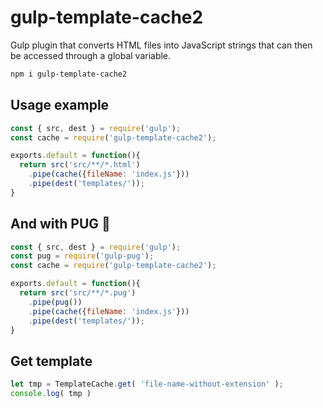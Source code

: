 # gulp-template-cache2
Gulp plugin that converts HTML files into JavaScript strings that can then be accessed through a global variable.

```sh
npm i gulp-template-cache2
```

## Usage example


```javascript
const { src, dest } = require('gulp');
const cache = require('gulp-template-cache2');

exports.default = function(){
  return src('src/**/*.html')
    .pipe(cache({fileName: 'index.js'}))
    .pipe(dest('templates/'));
}
```

## And with PUG 🙂

```javascript
const { src, dest } = require('gulp');
const pug = require('gulp-pug');
const cache = require('gulp-template-cache2');

exports.default = function(){
  return src('src/**/*.pug')
    .pipe(pug())
    .pipe(cache({fileName: 'index.js'}))
    .pipe(dest('templates/'));
}
```

## Get template

```javascript
let tmp = TemplateCache.get( 'file-name-without-extension' );
console.log( tmp )
```